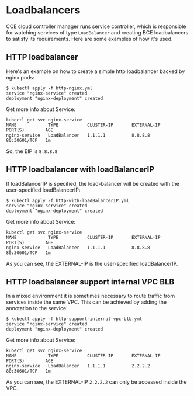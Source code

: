# Loadbalancers

CCE cloud controller manager runs service controller, which is responsible for watching services of type `LoadBalancer` and creating BCE loadbalancers to satisfy its requirements. Here are some examples of how it's used.

## HTTP loadbalancer
Here's an example on how to create a simple http loadbalancer backed by nginx pods:
```
$ kubectl apply -f http-nginx.yml
service "nginx-service" created
deployment "nginx-deployment" created
```
Get more info about Service:
```
kubectl get svc nginx-service
NAME            TYPE           CLUSTER-IP       EXTERNAL-IP      PORT(S)        AGE
nginx-service   LoadBalancer   1.1.1.1          8.8.8.8          80:30601/TCP   1m
```
So, the EIP is `8.8.8.8`

## HTTP loadbalancer with loadBalancerIP
If loadBalancerIP is specified, the load-balancer will be created with the user-specified loadBalancerIP:
```
$ kubectl apply -f http-with-loadBalancerIP.yml
service "nginx-service" created
deployment "nginx-deployment" created
```
Get more info about Service:
```
kubectl get svc nginx-service
NAME            TYPE           CLUSTER-IP       EXTERNAL-IP      PORT(S)        AGE
nginx-service   LoadBalancer   1.1.1.1          8.8.8.8          80:30601/TCP   1m
```
As you can see, the EXTERNAL-IP is the user-specified loadBalancerIP.

## HTTP loadbalancer support internal VPC BLB
In a mixed environment it is sometimes necessary to route traffic from services inside the same VPC.
This can be achieved by adding the annotation to the service:
```
$ kubectl apply -f http-support-internal-vpc-blb.yml
service "nginx-service" created
deployment "nginx-deployment" created
```
Get more info about Service:
```
kubectl get svc nginx-service
NAME            TYPE           CLUSTER-IP       EXTERNAL-IP      PORT(S)        AGE
nginx-service   LoadBalancer   1.1.1.1          2.2.2.2          80:30601/TCP   1m
```
As you can see, the EXTERNAL-IP `2.2.2.2` can only be accessed inside the VPC.
